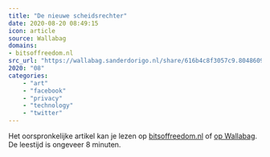 ```yaml
---
title: "De nieuwe scheidsrechter"
date: 2020-08-20 08:49:15
icon: article
source: Wallabag
domains:
- bitsoffreedom.nl
src_url: "https://wallabag.sanderdorigo.nl/share/616b4c8f3057c9.80486096"
2020: "08"
categories:
    - "art"
    - "facebook"
    - "privacy"
    - "technology"
    - "twitter"
---
```

Het oorspronkelijke artikel kan je lezen op [bitsoffreedom.nl](https://www.bitsoffreedom.nl/2019/12/08/de-nieuwe-scheidsrechter/) of [op Wallabag](https://wallabag.sanderdorigo.nl/share/616b4c8f3057c9.80486096). De leestijd is ongeveer 8 minuten.